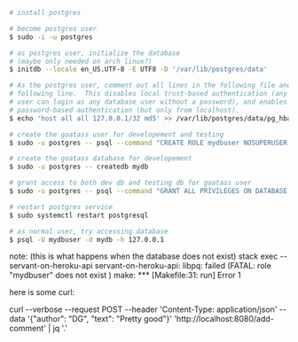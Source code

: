 
```sh
# install postgres

# become postgres user
$ sudo -i -u postgres

# as postgres user, initialize the database
# (maybe only needed on arch linux?)
$ initdb --locale en_US.UTF-8 -E UTF8 -D '/var/lib/postgres/data'

# As the postgres user, comment out all lines in the following file and add the
# following line.  This disables local trust-based authentication (any local
# user can login as any database user without a password), and enables
# password-based authentication (but only from localhost).
$ echo 'host all all 127.0.0.1/32 md5' >> /var/lib/postgres/data/pg_hba.conf

# create the goatass user for developement and testing
$ sudo -u postgres -- psql --command "CREATE ROLE mydbuser NOSUPERUSER NOCREATEDB NOCREATEROLE INHERIT LOGIN ENCRYPTED PASSWORD 'mydbpass'"

# create the goatass database for developement
$ sudo -u postgres -- createdb mydb

# grant access to both dev db and testing db for goatass user
$ sudo -u postgres -- psql --command "GRANT ALL PRIVILEGES ON DATABASE mydb TO mydbuser"

# restart postgres service
$ sudo systemctl restart postgresql

# as normal user, try accessing database
$ psql -U mydbuser -d mydb -h 127.0.0.1
```

note: (this is what happens when the database does not exist)
stack exec -- servant-on-heroku-api
servant-on-heroku-api: libpq: failed (FATAL:  role "mydbuser" does not exist
)
make: *** [Makefile:31: run] Error 1


here is some curl:

curl --verbose --request POST --header 'Content-Type: application/json' --data '{"author": "DG", "text": "Pretty good"}' 'http://localhost:8080/add-comment' | jq '.'
